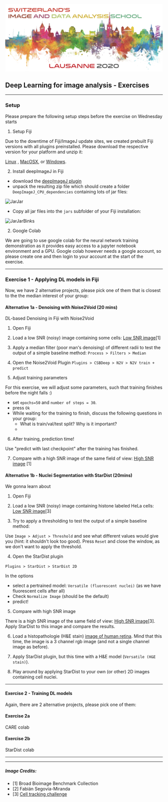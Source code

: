 ![Zidas](imgs/zidas_logo.png)

## Deep Learning for image analysis - Exercises  

---

### Setup

Please prepare the following setup steps before the exercise on Wednesday starts
 
1. Setup Fiji

Due to the downtime of Fiji/ImageJ update sites, we created prebuilt Fiji versions with all plugins preinstalled. Please download the respective version for your platform and unzip it: 

[Linux](https://drive.switch.ch/index.php/s/9eULhevg9gMPNbj) , [MacOSX](https://drive.switch.ch/index.php/s/twLVBUhl5fSDOMO), or [Windows](https://drive.switch.ch/index.php/s/y2ytRVUaexlxBZG).


2. Install deepImageJ in Fiji

- download the [deepImageJ plugin](https://github.com/deepimagej/deepimagej-plugin/releases/download/1.1.0/DeepImageJ_CPU_dependencies.zip) 
- unpack the resulting zip file which should create a folder `DeepImageJ_CPU_dependencies` containing lots of jar files:

![JarJar](imgs/screen_jar.png)  

- Copy all jar files into the `jars` subfolder of your Fiji installation:

![JarJarBinks](imgs/screen_jar_copy.png)  


2. Google Colab 

We are going to use google colab for the neural network training demonstration as it provides easy access to a jupyter notebook environment and a GPU. Google colab however needs a google account, so please create one and then login to your account at the start of the exercise.


---

### Exercise 1 - Applying DL models in Fiji



Now, we have 2 alternative projects, please pick one of them that is closest to the the median interest of your group:

#### Alternative 1a - Denoising with Noise2Void (20 mins)

DL-based Denoising in Fiji with Noise2Void

1. Open Fiji 

2. Load a low SNR (noisy) image containing some cells: [Low SNR image](https://github.com/maweigert/zidas_2020_DL_intro_Part_2/raw/master/exercise1a/hepatocytes_low_snr.tif)[1]

3. Apply a median filter (poor man's denoising) of different radii to test the output of a simple baseline method:
`Process > Filters > Median`

4. Open the Noise2Void Plugin 
`Plugins > CSBDeep > N2V > N2V train + predict`  

5. Adjust training parameters

For this exercise, we will adjust some parameters, such that training finishes before the night falls :) 

 - set `epochs=50` and `number of steps = 30`.    
 - press `Ok` 
 - While waiting for the training to finish, discuss the following questions in your group:
    - What is train/val/test split? Why is it important? 
    - 
 
6. After training, prediction time!  

Use "predict with last checkpoint" after the training has finished.

7. Compare with a high SNR image of the same field of view: [High SNR image](https://github.com/maweigert/zidas_2020_DL_intro_Part_2/raw/master/exercise1a/hepatocytes_high_snr.tif) [1]


#### Alternative 1b - Nuclei Segmentation with StarDist (20mins)

We gonna learn about 

1. Open Fiji 

2. Load a low SNR (noisy) image containing histone labeled HeLa cells: [Low SNR image](https://github.com/maweigert/zidas_2020_DL_intro_Part_2/raw/master/exercise1b/fluo_low.tif)[3]

3. Try to apply a thresholding to test the output of a simple baseline method:

Use `Image > Adjust > Threshold` and see what different values would give you (hint: it shouldn't look too good).
Press `Reset` and close the window, as we don't want to apply the threshold.

4. Open the StarDist plugin

`Plugins > StarDist > StarDist 2D`

In the options

- select a pertrained model: `Versatile (fluorescent nuclei)` (as we have fluorescent cells after all) 
- Check `Normalize Image` (should be the default)
- predict!

5. Compare with high SNR image

There is a high SNR image of the same field of view: [High SNR image](https://github.com/maweigert/zidas_2020_DL_intro_Part_2/raw/master/exercise1b/fluo_high.tif)[3]. Apply StarDist to this image and compare the results.

6. Load a histopathologie (H&E stain) [image of human retina](https://github.com/maweigert/zidas_2020_DL_intro_Part_2/raw/master/exercise1b/histo_retina.tif). Mind that this time, the image is a 3 channel rgb image (and not a single channel image as before). 

7. Apply StarDist plugin, but this time with a H&E model (`Versatile (H&E stain)`).

8. Play around by applying StarDist to your own (or other) 2D images containing cell nuclei. 

---

#### Exercise 2 - Training DL models


Again, there are 2 alternative projects, please pick one of them:


#### Exercise 2a

CARE colab 

#### Exercise 2b

StarDist colab 


---
---

##### Image Credits:

- [1] Broad Bioimage Benchmark Collection
- [2] Fabián Segovia-Miranda
- [3] [Cell tracking challenge](http://celltrackingchallenge.net/)

